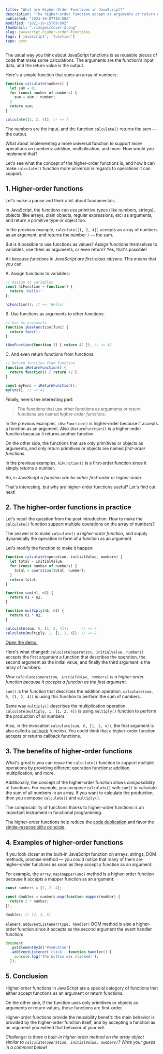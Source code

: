 ```yaml
---
title: "What are Higher-Order Functions in JavaScript?"
description: "The higher-order function accept as arguments or return other functions."
published: "2021-10-07T10:00Z"
modified: "2021-10-15T09:00Z"
thumbnail: "./images/cover-2.png"
slug: javascript-higher-order-functions
tags: ['javascript', 'function']
type: post
---
```


The usual way you think about JavaScript functions is as reusable pieces of code that make some calculations. The arguments are the function's input data, and the return value is the output. 

Here's a simple function that sums an array of numbers:

```js
function calculate(numbers) {
  let sum = 0;
  for (const number of numbers) {
    sum = sum + number;
  }
  return sum;
}

calculate([1, 2, 4]); // => 7
```

The numbers are the input, and the function `calculate()` returns the sum &mdash; the output.  

What about implementing a more universal function to support more operations on numbers: addition, multiplication, and more. How would you implement that?  

Let's see what the concept of the higher-order functions is, and how it can make `calculate()` function more universal in regards to operations it can support.  

<Affiliate />

## 1. Higher-order functions

Let's make a pause and think a bit about fundamentals.  

In JavaScript, the functions can use primitive types (like numbers, strings), objects (like arrays, plain objects, regular expressions, etc) as arguments, and return a primitive type or object too.  

In the previous example, `calculate([1, 2, 4])` accepts an array of numbers as an argument, and returns the number `7` &mdash; the sum.  

But is it possible to use functions as values? Assign functions themselves to variables, use them as arguments, or even return? Yes, that's possible! 

All because *functions in JavaScript are first-class citizens*. This means that you can:

A. Assign functions to variables:

```javascript mark=2
// Assign to variables
const hiFunction = function() { 
  return 'Hello!' 
};

hiFunction(); // => 'Hello!'
```

B. Use functions as arguments to other functions:

```javascript mark=2,6
// Use as arguments
function iUseFunction(func) {
  return func();
}

iUseFunction(function () { return 42 }); // => 42
```

C. And even return functions from functions:

```javascript mark=3
// Return function from function
function iReturnFunction() {
  return function() { return 42 };
}

const myFunc = iReturnFunction();
myFunc(); // => 42
```

Finally, here's the interesting part: 

> The functions that use other functions as arguments or return functions are named *higher-order functions*.

In the previous examples, `iUseFunction()` is higher-order because it accepts a function as an argument. Also `iReturnFunction()` is a higher-order function because it returns another function.  

On the other side, the functions that use only primitives or objects as arguments, and only return primitives or objects are named *first-order functions*.  

In the previous examples, `hiFunction()` is a first-order function since it simply returns a number.  

So, in JavaScript *a function can be either first-order or higher-order.*  

That's interesting, but why are higher-order functions useful? Let's find out next!

## 2. The higher-order functions in practice

Let's recall the question from the post introduction. How to make the `calculate()` function support multiple operations on the array of numbers?  

The answer is to make `calculate()` a *higher-order function*, and supply dynamically the operation in form of a function as an argument.  

Let's modify the function to make it happen:

```javascript
function calculate(operation, initialValue, numbers) {
  let total = initialValue;
  for (const number of numbers) {
    total = operation(total, number);
  }
  return total;
}

function sum(n1, n2) {
  return n1 + n2;
}

function multiply(n1, n2) {
  return n1 * n2;
}

calculate(sum, 0, [1, 2, 4]);      // => 7
calculate(multiply, 1, [1, 2, 4]); // => 8
```

[Open the demo.](https://jsfiddle.net/dmitri_pavlutin/kj9d8uae/)

Here's what changed: `calculate(operation, initialValue, numbers)` accepts the first argument a function that describes the operation, the second argument as the initial value, and finally the third argument is the array of numbers.  

*Now `calculate(operation, initialValue, numbers)` is a higher-order function because it accepts a function as the first argument.*  

`sum()` is the function that describes the addition operation. `calculate(sum, 0, [1, 2, 4])` is using this function to perform the sum of numbers.  

Same way `multiply()` describes the multiplication operation. `calculate(multiply, 1, [1, 2, 4])` is using `multiply()` function to perform the production of all numbers.  

Also, in the invocation `calculate(sum, 0, [1, 2, 4])`, the first argument is also called a [callback](/javascript-callback/) function. You could think that a higher-order function accepts or returns callback functions.  

## 3. The benefits of higher-order functions

What's great is you can *reuse* the `calculate()` function to support multiple operations by providing different operation functions: addition, multiplication, and more.  

Additionally, the concept of the higher-order function allows *composability* of functions. For example, you compose `calculate()` with `sum()` to calculate the sum of all numbers in an array. If you want to calculate the production, then you compose `calculate()` and `multiply()`.  

The composability of functions thanks to higher-order functions is an important instrument in functional programming.  

The higher-order functions help reduce the [code duplication](https://en.wikipedia.org/wiki/Duplicate_code) and favor the [single-responsibility principle](https://en.wikipedia.org/wiki/Single-responsibility_principle).  

## 4. Examples of higher-order functions

If you look closer at the built-in JavaScript function on arrays, strings, DOM methods, promise method &mdash; you could notice that many of them are higher-order functions as soon as they accept a function as an argument.  

For example, the `array.map(mapperFunc)` method is a higher-order function because it accepts a mapper function as an argument:

```javascript
const numbers = [1, 2, 4];

const doubles = numbers.map(function mapper(number) {
  return 2 * number;
});

doubles; // [2, 4, 8]
```

`element.addEventListener(type, handler)` DOM method is also a higher-order function since it accepts as the second argument the event handler function:

```javascript
document
  .getElementById('#myButton')
  .addEventListener('click', function handler() {
    console.log('The button was clicked!');
  });
```

## 5. Conclusion

Higher-order functions in JavaScript are a special category of functions that either accept functions as an argument or return functions.  

On the other side, if the function uses only primitives or objects as arguments or return values, these functions are first-order.  

Higher-order functions provide the reusability benefit: the main behavior is provided by the higher-order function itself, and by accepting a function as an argument you extend that behavior at your will.  

*Challenge: Is there a built-in higher-order method on the array object similar to `calculate(operation, initialValue, numbers)`? Write your guess in a comment below!*